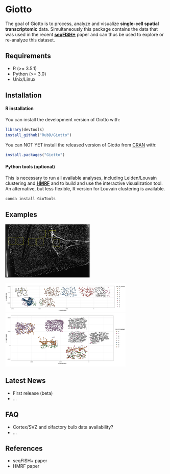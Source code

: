 
<!-- README.md is generated from README.Rmd. Please edit that file -->
Giotto
======

<!-- badges: start -->
<!-- badges: end -->
The goal of Giotto is to process, analyze and visualize **single-cell spatial transcriptomic** data. Simultaneously this package contains the data that was used in the recent [**seqFISH+**](https://www.nature.com/articles/s41586-019-1049-y) paper and can thus be used to explore or re-analyze this dataset.

Requirements
------------

-   R (&gt;= 3.5.1)
-   Python (&gt;= 3.0)
-   Unix/Linux

Installation
------------

#### R installation

You can install the development version of Giotto with:

``` r
library(devtools)
install_github("RubD/Giotto")
```

You can NOT YET install the released version of Giotto from [CRAN](https://CRAN.R-project.org) with:

``` r
install.packages("Giotto")
```

#### Python tools (optional)

This is necessary to run all available analyses, including Leiden/Louvain clustering and [**HMRF**](http://www.nature.com/articles/nbt.4260) and to build and use the interactive visualization tool. An alternative, but less flexible, R version for Louvain clustering is available.

``` python
conda install GioTools
```

Examples
--------

<img src="./inst/extdata/cortex_svz_location_fields.png" alt="raw image" width="264" />

[<img src="./inst/images/test_cortex.png" alt="Cortex" width="377" />](./inst/examples/mouse_cortex_svz/mouse_cortex_example.md) <img src="./inst/images/test_OB.png" alt="OB" width="377" />

Latest News
-----------

-   First release (beta)
-   ...

FAQ
---

-   Cortex/SVZ and olfactory bulb data availability?
-   ...

References
----------

-   seqFISH+ paper
-   HMRF paper
